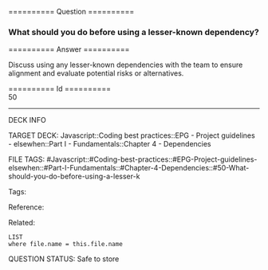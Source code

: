 ========== Question ==========  

### What should you do before using a lesser-known dependency?  

========== Answer ==========  

Discuss using any lesser-known dependencies with the team to ensure alignment and evaluate potential risks or alternatives.

========== Id ==========  
50

---

DECK INFO

TARGET DECK: Javascript::Coding best practices::EPG - Project guidelines - elsewhen::Part I - Fundamentals::Chapter 4 - Dependencies

FILE TAGS: #Javascript::#Coding-best-practices::#EPG-Project-guidelines-elsewhen::#Part-I-Fundamentals::#Chapter-4-Dependencies::#50-What-should-you-do-before-using-a-lesser-k

Tags:

Reference:

Related:

```dataview
LIST
where file.name = this.file.name
```

QUESTION STATUS: Safe to store
